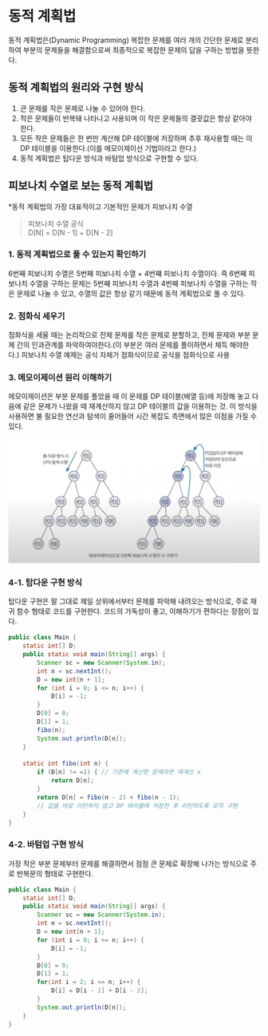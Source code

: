 # 동적 계획법

동적 계획법은(Dynamic Programming) 복잡한 문제를 여러 개의 간단한 문제로 분리하여 부분의 문제들을 해결함으로써 최종적으로 복잡한 문제의 답을 구하는 방법을 뜻한다.

## 동적 계획법의 원리와 구현 방식

1. 큰 문제를 작은 문제로 나눌 수 있어야 한다.
2. 작은 문제들이 반복돼 나타나고 사용되며 이 작은 문제들의 결괏값은 항상 같아야 한다.
3. 모든 작은 문제들은 한 번만 계산해 DP 테이블에 저장하며 추후 재사용할 때는 이 DP 테이블을 이용한다.(이를 메모이제이선 기법이라고 한다.)
4. 동적 계획법은 탑다운 방식과 바텀업 방식으로 구현할 수 있다.

## 피보나치 수열로 보는 동적 계획법

\*동적 계획법의 가장 대표적이고 기본적인 문제가 피보나치 수열

> 피보나치 수열 공식 \
> D[N] = D[N - 1] + D[N - 2]

### 1. 동적 계획법으로 풀 수 있는지 확인하기

6번째 피보나치 수열은 5번째 피보나치 수열 + 4번쨰 피보나치 수열이다. 즉 6번째 피보나치 수열을 구하는 문제는 5번째 피보나치 수열과 4번째 피보나치 수열을 구하는 작은 문제로 나눌 수 있고, 수열의 값은 항상 같기 때문에 동적 계획법으로 풀 수 있다.

### 2. 점화식 세우기

점화식을 세울 때는 논리적으로 전체 문제를 작은 문제로 분할하고, 전체 문제와 부분 문제 간의 인과관계를 파악하여야한다.(이 부분은 여러 문제를 풀이하면서 체득 해야한다.)
피보나치 수열 예제는 공식 자체가 점화식이므로 공식을 점화식으로 사용

### 3. 메모이제이션 원리 이해하기

메모이제이션은 부분 문제를 풀었을 때 이 문제를 DP 테이블(배열 등)에 저장해 놓고 다음에 같은 문제가 나왔을 때 재계산하지 않고 DP 테이블의 값을 이용하는 것.
이 방식을 사용하면 불 필요한 연산과 탐색이 줄어들어 시간 복잡도 측면에서 많은 이점을 가질 수 있다.

![memoization](/cs/알고리즘/img/memoization.png)

### 4-1. 탑다운 구현 방식

탑다운 구현은 말 그대로 제일 상위에서부터 문제를 파악해 내려오는 방식으로, 주로 재귀 함수 형태로 코드를 구현한다. 코드의 가독성이 좋고, 이해하기가 편하다는 장점이 있다.

```java
public class Main {
    static int[] D;
    public static void main(String[] args) {
        Scanner sc = new Scanner(System.in);
        int n = sc.nextInt();
        D = new int[n + 1];
        for (int i = 0; i <= n; i++) {
            D[i] = -1;
        }
        D[0] = 0;
        D[1] = 1;
        fibo(n);
        System.out.println(D[n]);
    }

    static int fibo(int n) {
        if (D[n] != =1) { // 기존에 계산한 문제라면 재계산 x
            return D[n];
        }
        return D[n] = fibo(n - 2) + fibo(n - 1);
        // 값을 바로 리턴하지 않고 DP 테이블에 저장한 후 리턴하도록 로직 구현
    }
}
```

### 4-2. 바텀업 구현 방식

가장 작은 부분 문제부터 문제를 해결하면서 점점 큰 문제로 확장해 나가는 방식으로 주로 반복문의 형태로 구현한다.

```java
public class Main {
    static int[] D;
    public static void main(String[] args) {
        Scanner sc = new Scanner(System.in);
        int n = sc.nextInt();
        D = new int[n + 1];
        for (int i = 0; i <= n; i++) {
            D[i] = -1;
        }
        D[0] = 0;
        D[1] = 1;
        for(int i = 2; i <= n; i++) {
            D[i] = D[i - 1] + D[i - 2];
        }
        System.out.println(D[n]);
    }
}
```
